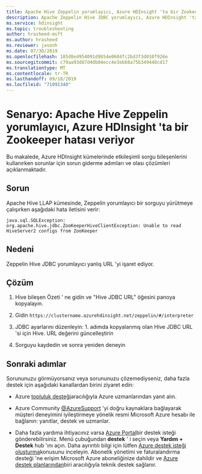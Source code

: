 ```yaml
---
title: Apache Hive Zeppelin yorumlayıcı, Azure HDInsight 'ta bir Zookeeper hatası veriyor
description: Apache Zeppelin Hive JDBC yorumlayıcı, Azure HDInsight 'ta yanlış URL 'yi işaret ediyor
ms.service: hdinsight
ms.topic: troubleshooting
author: hrasheed-msft
ms.author: hrasheed
ms.reviewer: jasonh
ms.date: 07/30/2019
ms.openlocfilehash: 185d8e4954091d9b54e0604fc2bd3f3d010f926e
ms.sourcegitcommit: c79aa93d87d4db04ecc4e3eb68a75b349448cd17
ms.translationtype: MT
ms.contentlocale: tr-TR
ms.lasthandoff: 09/18/2019
ms.locfileid: "71091340"
---
```

# <a name="scenario-apache-hive-zeppelin-interpreter-gives-a-zookeeper-error-in-azure-hdinsight"></a>Senaryo: Apache Hive Zeppelin yorumlayıcı, Azure HDInsight 'ta bir Zookeeper hatası veriyor

Bu makalede, Azure HDInsight kümelerinde etkileşimli sorgu bileşenlerini kullanırken sorunlar için sorun giderme adımları ve olası çözümleri açıklanmaktadır.

## <a name="issue"></a>Sorun

Apache Hive LLAP kümesinde, Zeppelin yorumlayıcı bir sorguyu yürütmeye çalışırken aşağıdaki hata iletisini verir:

```
java.sql.SQLException: org.apache.hive.jdbc.ZooKeeperHiveClientException: Unable to read HiveServer2 configs from ZooKeeper
```

## <a name="cause"></a>Nedeni

Zeppelin Hive JDBC yorumlayıcı yanlış URL 'yi işaret ediyor.

## <a name="resolution"></a>Çözüm

1. Hive bileşen Özeti ' ne gidin ve "Hive JDBC URL" öğesini panoya kopyalayın.

1. Gidin `https://clustername.azurehdinsight.net/zeppelin/#/interpreter`

1. JDBC ayarlarını düzenleyin: 1. adımda kopyalanmış olan Hive JDBC URL 'si için Hive. URL değerini güncelleştirin

1. Sorguyu kaydedin ve sonra yeniden deneyin

## <a name="next-steps"></a>Sonraki adımlar

Sorununuzu görmüyorsanız veya sorununuzu çözemediyseniz, daha fazla destek için aşağıdaki kanallardan birini ziyaret edin:

* Azure [topluluk desteği](https://azure.microsoft.com/support/community/)aracılığıyla Azure uzmanlarından yanıt alın.

* Azure Community [@AzureSupport](https://twitter.com/azuresupport) 'yi doğru kaynaklara bağlayarak müşteri deneyimini iyileştirmeye yönelik resmi Microsoft Azure hesabı ile bağlanın: yanıtlar, destek ve uzmanlar.

* Daha fazla yardıma ihtiyacınız varsa [Azure Portal](https://portal.azure.com/?#blade/Microsoft_Azure_Support/HelpAndSupportBlade/)bir destek isteği gönderebilirsiniz. Menü çubuğundan **destek** ' i seçin veya **Yardım + Destek** hub 'ını açın. Daha ayrıntılı bilgi için lütfen [Azure destek isteği oluşturma](https://docs.microsoft.com/azure/azure-supportability/how-to-create-azure-support-request)konusunu inceleyin. Abonelik yönetimi ve faturalandırma desteği 'ne erişim Microsoft Azure aboneliğinize dahildir ve [Azure destek planlarından](https://azure.microsoft.com/support/plans/)biri aracılığıyla teknik destek sağlanır.
